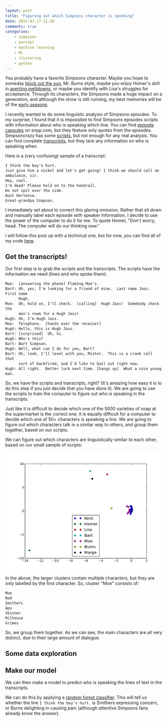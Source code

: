 ```yaml
---
layout: post
title: "Figuring out which Simpsons character is speaking"
date: 2013-07-17 11:36
comments: true
categories:
    - simpsons
    - percept
    - machine learning
    - ML
    - clustering
    - python
---
```


You probably have a favorite Simpsons character.  Maybe you hope to someday [block out the sun](http://en.wikipedia.org/wiki/Who_Shot_Mr._Burns%3F), Mr. Burns style, maybe you enjoy Homer's skill in [averting meltdowns](http://en.wikipedia.org/wiki/Homer_Defined), or maybe you identify with Lisa's struggles for acceptance.  Through its characters, the Simpsons made a huge impact on a generation, and although the show is still running, my best memories will be of the [early seasons](http://deadhomersociety.com/zombiesimpsons/).

I recently wanted to do some linguistic analysis of Simpsons episodes.  To my surprise, I found that it is impossible to find Simpsons episodes scripts with information about who is speaking which line.  You can find [episode capsules](http://snpp.com/episodes/7G10.html) on snpp.com, but they feature only quotes from the episodes.  Simpsoncrazy has some [scripts](http://www.simpsoncrazy.com/scripts), but not enough for any real analysis.  You can find complete [transcripts](http://www.springfieldspringfield.co.uk/view_episode_scripts.php?tv-show=the-simpsons&episode=s01e01), but they lack any information on who is speaking when.

Here is a (very confusing) sample of a transcript:

```
I think the boy's hurt.
Just give him a nickel and let's get going! I think we should call an ambulance, sir.
Hey, cool.
I'm dead! Please hold on to the handrail.
Do not spit over the side.
Aunt Hortense.
Great-grandpa Simpson.
```

I immediately set about to correct this glaring omission.  Rather that sit down and manually label each episode with speaker information, I decide to use the power of the computer to do it for me.  To quote Homer, "Don't worry, head.  The computer will do our thinking now."

I will follow this post up with a technical one, but for now, you can find all of my code [here](https://github.com/VikParuchuri/simpsons-scripts).

Get the transcripts!
--------------------------------------------

Our first step is to grab the scripts and the transcripts.  The scripts have the information we need (lines and who spoke them):

```
Moe:  [answering the phone] Flaming Moe's.
Bart: Uh, yes, I'm looking for a friend of mine.  Last name Jass.  First name
      Hugh.
Moe:  Uh, hold on, I'll check.  [calling]  Hugh Jass!  Somebody check the
      men's room for a Hugh Jass!
Hugh: Uh, I'm Hugh Jass.
Moe:  Telephone.  [hands over the receiver]
Hugh: Hello, this is Hugh Jass.
Bart: [surprised]  Uh, hi.
Hugh: Who's this?
Bart: Bart Simpson.
Hugh: Well, what can I do for you, Bart?
Bart: Uh, look, I'll level with you, Mister.  This is a crank call that
      sort of backfired, and I'd like to bail out right now.
Hugh: All right.  Better luck next time. [hangs up]  What a nice young man.
```

So, we have the scripts and transcripts, right? (It's amazing how easy it is to do this step if you just decide that you have done it).  We are going to use the scripts to train the computer to figure out who is speaking in the transcripts.

Just like it is difficult to decide which one of the 5000 varieties of soap at the supermarket is the correct one, it is equally difficult for a computer to decide which one of 50+ characters is speaking a line.  We are going to figure out which characters talk in a similar way to others, and group them together, based on our scripts.

We can figure out which characters are linguistically similar to each other, based on our small sample of scripts:

![linear regression](../images/simpsons-scripts/clusters.png)

In the above, the larger clusters contain multiple characters, but they are only labelled by the first character.  So, cluster "Moe" consists of:

```
Moe
Ned
Smithers
Apu
Skinner
Milhouse
Grimes
```

So, we group them together.  As we can see, the main characters are all very distinct, due to their large amount of dialogue.

Some data exploration
-----------------------------------------------



Make our model
-----------------------------------------------

We can then make a model to predict who is speaking the lines of text in the transcripts.

We can do this by applying a [random forest classifier](http://en.wikipedia.org/wiki/Random_forest).  This will tell us whether the line `I think the boy's hurt.` is Smithers expressing concern, or Burns delighting in causing pain (although attentive Simpsons fans already know the answer).

